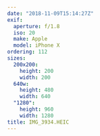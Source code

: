 ```yaml
---
date: "2018-11-09T15:14:27Z"
exif:
  aperture: f/1.8
  iso: 20
  make: Apple
  model: iPhone X
ordering: 112
sizes:
  200x200:
    height: 200
    width: 200
  640w:
    height: 480
    width: 640
  "1280":
    height: 960
    width: 1280
title: IMG_3934.HEIC
---
```

